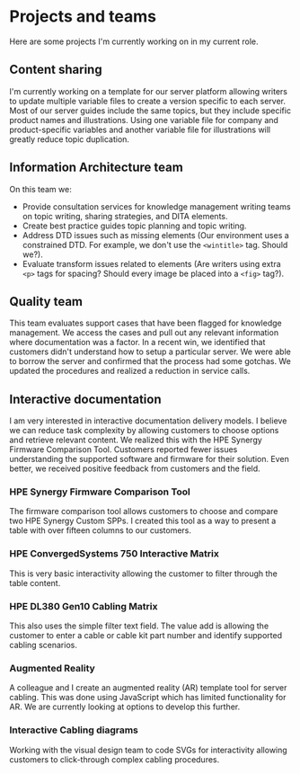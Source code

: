 # Projects and teams

Here are some projects I'm currently working on in my current role.

## Content sharing
I'm currently working on a template for our server platform allowing writers to update multiple variable files to create a version specific to each server. Most of our server guides include the same topics, but they include specific product names and illustrations. Using one variable file for company and product-specific variables and another variable file for illustrations will greatly reduce topic duplication.

## Information Architecture team
On this team we:
* Provide consultation services for knowledge management writing teams on topic writing, sharing strategies, and DITA elements.
* Create best practice guides topic planning and topic writing.
* Address DTD issues such as missing elements (Our environment uses a constrained DTD. For example, we don't use the `<wintitle>` tag. Should we?). 
* Evaluate transform issues related to elements (Are writers using extra `<p>` tags for spacing? Should every image be placed into a `<fig>` tag?).

## Quality team
This team evaluates support cases that have been flagged for knowledge management. We access the cases and pull out any relevant information where documentation was a factor. In a recent win, we identified that customers didn't understand how to setup a particular server. We were able to borrow the server and confirmed that the process had some gotchas. We updated the procedures and realized a reduction in service calls. 

## Interactive documentation
I am very interested in interactive documentation delivery models. I believe we can reduce task complexity by allowing customers to choose options and retrieve relevant content. We realized this with the HPE Synergy Firmware Comparison Tool. Customers reported fewer issues understanding the supported software and firmware for their solution. Even better, we received positive feedback from customers and the field.

### HPE Synergy Firmware Comparison Tool
The firmware comparison tool allows customers to choose and compare two HPE Synergy Custom SPPs. I created this tool as a way to present a table with over fifteen columns to our customers.  

### HPE ConvergedSystems 750 Interactive Matrix
This is very basic interactivity allowing the customer to filter through the table content. 

### HPE DL380 Gen10 Cabling Matrix
This also uses the simple filter text field. The value add is allowing the customer to enter a cable or cable kit part number and identify supported cabling scenarios.

### Augmented Reality
A colleague and I create an augmented reality (AR) template tool for server cabling. This was done using JavaScript which has limited functionality for AR. We are currently looking at options to develop this further.

### Interactive Cabling diagrams
Working with the visual design team to code SVGs for interactivity allowing customers to click-through complex cabling procedures.
